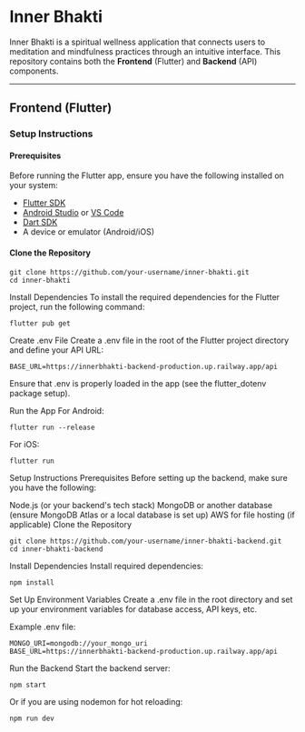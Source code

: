 # Inner Bhakti

Inner Bhakti is a spiritual wellness application that connects users to meditation and mindfulness practices through an intuitive interface. This repository contains both the **Frontend** (Flutter) and **Backend** (API) components.

---

## **Frontend (Flutter)**

### **Setup Instructions**

#### **Prerequisites**

Before running the Flutter app, ensure you have the following installed on your system:

- [Flutter SDK](https://flutter.dev/docs/get-started/install)
- [Android Studio](https://developer.android.com/studio) or [VS Code](https://code.visualstudio.com/)
- [Dart SDK](https://dart.dev/get-dart)
- A device or emulator (Android/iOS)

#### **Clone the Repository**

```
git clone https://github.com/your-username/inner-bhakti.git
cd inner-bhakti
```

Install Dependencies
To install the required dependencies for the Flutter project, run the following command:

```
flutter pub get
```
Create .env File
Create a .env file in the root of the Flutter project directory and define your API URL:

```
BASE_URL=https://innerbhakti-backend-production.up.railway.app/api
```
Ensure that .env is properly loaded in the app (see the flutter_dotenv package setup).

Run the App
For Android:

```
flutter run --release
```

For iOS:

```
flutter run
```


Setup Instructions
Prerequisites
Before setting up the backend, make sure you have the following:

Node.js (or your backend's tech stack)
MongoDB or another database (ensure MongoDB Atlas or a local database is set up)
AWS for file hosting (if applicable)
Clone the Repository

```
git clone https://github.com/your-username/inner-bhakti-backend.git
cd inner-bhakti-backend
```
Install Dependencies
Install required dependencies:
```
npm install
```

Set Up Environment Variables
Create a .env file in the root directory and set up your environment variables for database access, API keys, etc.

Example .env file:
```
MONGO_URI=mongodb://your_mongo_uri
BASE_URL=https://innerbhakti-backend-production.up.railway.app/api
```

Run the Backend
Start the backend server:
```
npm start
```
Or if you are using nodemon for hot reloading:

```
npm run dev
```

